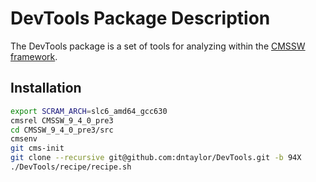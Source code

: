 DevTools Package Description
============================

The DevTools package is a set of tools for analyzing within
the [CMSSW framework](https://github.com/cms-sw/cmssw).

Installation
------------

```bash
export SCRAM_ARCH=slc6_amd64_gcc630
cmsrel CMSSW_9_4_0_pre3
cd CMSSW_9_4_0_pre3/src
cmsenv
git cms-init
git clone --recursive git@github.com:dntaylor/DevTools.git -b 94X
./DevTools/recipe/recipe.sh
``` 
